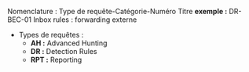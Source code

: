 Nomenclature : 
Type de requête-Catégorie-Numéro Titre
**exemple :** DR-BEC-01 Inbox rules : forwarding externe

- Types de requêtes :
  - **AH :** Advanced Hunting
  - **DR :** Detection Rules
  - **RPT :** Reporting
